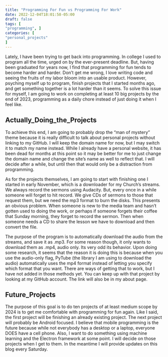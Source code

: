 ```yaml
---
title: "Programming For Fun vs Programming For Work"
date: 2022-12-04T18:01:58-05:00
draft: false
tags: [
"programming", ]
categories: [
"personal_projects"
]
---
```


Lately, I have been trying to get back into programming. In college I used to program all the time, urged on by the ever-present deadline. But, having been graduated for years now, I find that programming for fun tends to become harder and harder. Don’t get me wrong, I love writing code and seeing the fruits of my labor bloom into an usable product. However, psyching myself up to program, finish projects that I started months ago, and get something together is a lot harder than it seems. To solve this issue for myself, I am going to work on completing at least 10 big projects by the end of 2023, programming as a daily chore instead of just doing it when I feel like.


## Actually_Doing_the_Projects

To achieve this end, I am going to probably drop the “man of mystery” theme because it is really difficult to talk about personal projects without linking to my GitHub. I will keep the domain name for now, but I may switch it to match my name instead. While I already have a personal website, it has been dead for months at this point so it may be better for me to just change the domain name and change the site’s name as well to reflect that. I will decide after a while, but until then that would only be a distraction from programming.

As for the projects themselves, I am going to start with finishing one I started in early November, which is a downloader for my Church’s streams. We always record the sermons using Audacity. But, every once in a while someone will forget to hit record. We give CDs of sermons to those that request them, but we need the mp3 format to burn the disks. This presents an obvious problem. When someone is new to the media team and hasn’t gotten used to doing the work, or perhaps if someone forgets their coffee that Sunday morning, they forget to record the sermon. Then when someone needs a CD to share the lesson we have to download and then convert the file.

The purpose of the program is to automatically download the audio from the streams, and save it as .mp3. For some reason though, it only wants to download them as .mp4, audio only. Its very odd its behavior. Upon doing some research, it seems that the reason it is doing this is because when you use the audio-only flag, PyTube (the library I am using to download the audio) automatically uses the mp4 format instead of letting you specify which format that you want. There are ways of getting that to work, but I have not added in those methods yet. You can keep up with that project by looking at my GitHub account. The link will also be in my about page.

## Future_Projects

The purpose of this goal is to do ten projects of at least medium scope by 2024 is to get me comfortable with programming for fun again. Like I said, the first project will be finishing an already existing project. The next project will probably be Android focused. I believe that mobile programming is the future because while not everybody has a desktop or a laptop, everyone DOES have a cell phone. Also, I want to do something using machine learning and the Electron framework at some point. I will decide on those projects when I get to them. In the meantime I will provide updates on this blog every Saturday.